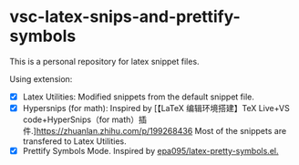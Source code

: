 # vsc-latex-snips-and-prettify-symbols
This is a personal repository  for latex snippet files.

Using extension: 

* [x] Latex Utilities: Modified snippets from the default snippet file.
* [x] Hypersnips (for math): Inspired by [【LaTeX 编辑环境搭建】TeX Live+VS code+HyperSnips（for math）插件.]https://zhuanlan.zhihu.com/p/199268436 Most of the snippets are transfered to Latex Utilities.
* [x] Prettify Symbols Mode. Inspired by [epa095/latex-pretty-symbols.el.](https://github.com/epa095/latex-pretty-symbols.el)
